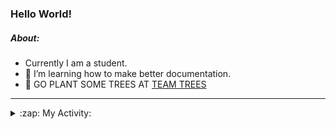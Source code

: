 ### Hello World!

##### About:
- Currently I am a student.
- 🌱 I’m learning how to make better documentation.
- 🌱 GO PLANT SOME TREES AT [TEAM TREES](https://teamtrees.org/)

---
<details>
  <summary>:zap: My Activity:</summary>
  
<!--START_SECTION:waka-->
![Code Time](http://img.shields.io/badge/Code%20Time-1%2C159%20hrs%2016%20mins-blue)

**I'm a Night 🦉** 

```text
🌞 Morning                1751 commits        ██░░░░░░░░░░░░░░░░░░░░░░░   09.86 % 
🌆 Daytime                6117 commits        █████████░░░░░░░░░░░░░░░░   34.45 % 
🌃 Evening                5056 commits        ███████░░░░░░░░░░░░░░░░░░   28.48 % 
🌙 Night                  4830 commits        ███████░░░░░░░░░░░░░░░░░░   27.21 % 
```
📅 **I'm Most Productive on Wednesday** 

```text
Monday                   2554 commits        ████░░░░░░░░░░░░░░░░░░░░░   14.39 % 
Tuesday                  2401 commits        ███░░░░░░░░░░░░░░░░░░░░░░   13.52 % 
Wednesday                4137 commits        ██████░░░░░░░░░░░░░░░░░░░   23.30 % 
Thursday                 2248 commits        ███░░░░░░░░░░░░░░░░░░░░░░   12.66 % 
Friday                   1815 commits        ███░░░░░░░░░░░░░░░░░░░░░░   10.22 % 
Saturday                 1566 commits        ██░░░░░░░░░░░░░░░░░░░░░░░   08.82 % 
Sunday                   3033 commits        ████░░░░░░░░░░░░░░░░░░░░░   17.08 % 
```


📊 **This Week I Spent My Time On** 

```text
🔥 Editors: 
IntelliJ                 1 hr 29 mins        █████████████████████████   98.92 % 
VS Code                  0 secs              ░░░░░░░░░░░░░░░░░░░░░░░░░   01.08 % 

🐱‍💻 Projects: 
intro                    1 hr 29 mins        █████████████████████████   98.92 % 
praise                   0 secs              ░░░░░░░░░░░░░░░░░░░░░░░░░   00.88 % 
giveth-dapps-v2          0 secs              ░░░░░░░░░░░░░░░░░░░░░░░░░   00.20 % 
```


 Last Updated on 16/08/2023 19:09:41 UTC
<!--END_SECTION:waka-->
</details>
